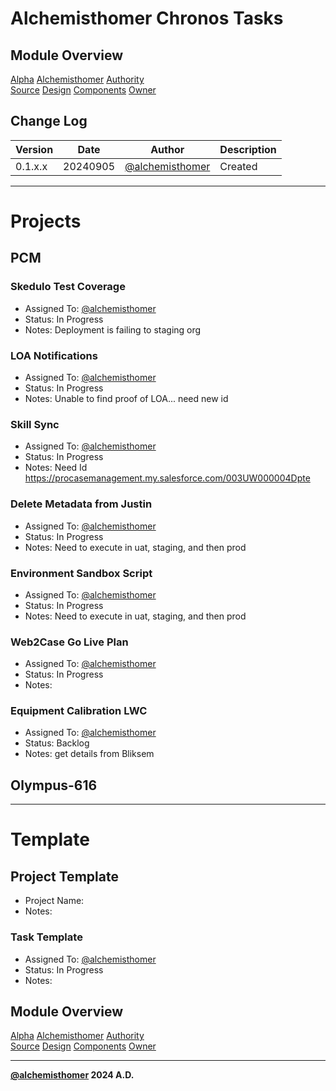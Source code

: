 # Alchemisthomer Chronos Tasks

## Module Overview
[Alpha](../../../README.md)
[Alchemisthomer](../README.md)
[Authority](../../zeus/zeus.components.md)  
[Source](../alchemisthomer.source.md)
[Design](../alchemisthomer.design.md)
[Components](../alchemisthomer.components.md)
[Owner](https://github.com/alchemisthomer)

## Change Log

| Version   | Date       | Author                                                   | Description   |
|-----------|------------|----------------------------------------------------------|---------------|
| 0.1.x.x   | 20240905   | [@alchemisthomer](https://github.com/alchemisthomer)     | Created       

---

# Projects

## PCM

### Skedulo Test Coverage
- Assigned To: [@alchemisthomer](https://github.com/alchemisthomer)
- Status: In Progress
- Notes: Deployment is failing to staging org

### LOA Notifications
- Assigned To: [@alchemisthomer](https://github.com/alchemisthomer)
- Status: In Progress
- Notes: Unable to find proof of LOA... need new id

### Skill Sync
- Assigned To: [@alchemisthomer](https://github.com/alchemisthomer)
- Status: In Progress
- Notes: Need Id https://procasemanagement.my.salesforce.com/003UW000004Dpte

### Delete Metadata from Justin
- Assigned To: [@alchemisthomer](https://github.com/alchemisthomer)
- Status: In Progress
- Notes: Need to execute in uat, staging, and then prod

### Environment Sandbox Script
- Assigned To: [@alchemisthomer](https://github.com/alchemisthomer)
- Status: In Progress
- Notes: Need to execute in uat, staging, and then prod

### Web2Case Go Live Plan
- Assigned To: [@alchemisthomer](https://github.com/alchemisthomer)
- Status: In Progress
- Notes: 

### Equipment Calibration LWC
- Assigned To: [@alchemisthomer](https://github.com/alchemisthomer)
- Status: Backlog
- Notes: get details from Bliksem

## Olympus-616

---
# Template

## Project Template
- Project Name: 
- Notes: 

### Task Template
- Assigned To: [@alchemisthomer](https://github.com/alchemisthomer)
- Status: In Progress
- Notes: 

## Module Overview
[Alpha](../../../README.md)
[Alchemisthomer](../README.md)
[Authority](../../zeus/zeus.components.md)  
[Source](../alchemisthomer.source.md)
[Design](../alchemisthomer.design.md)
[Components](../alchemisthomer.components.md)
[Owner](https://github.com/alchemisthomer)

***
**[@alchemisthomer](https://github.com/alchemisthomer)
2024 A.D.**